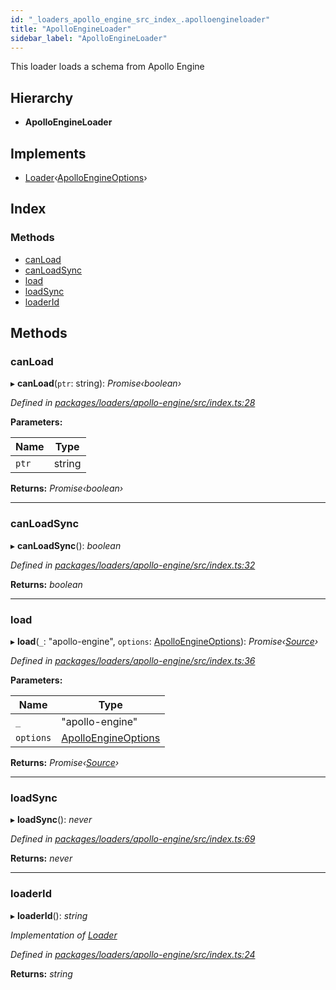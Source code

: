 ```yaml
---
id: "_loaders_apollo_engine_src_index_.apolloengineloader"
title: "ApolloEngineLoader"
sidebar_label: "ApolloEngineLoader"
---
```


This loader loads a schema from Apollo Engine

## Hierarchy

* **ApolloEngineLoader**

## Implements

* [Loader](../interfaces/_utils_src_index_.loader.md)‹[ApolloEngineOptions](../interfaces/_loaders_apollo_engine_src_index_.apolloengineoptions.md)›

## Index

### Methods

* [canLoad](_loaders_apollo_engine_src_index_.apolloengineloader.md#canload)
* [canLoadSync](_loaders_apollo_engine_src_index_.apolloengineloader.md#canloadsync)
* [load](_loaders_apollo_engine_src_index_.apolloengineloader.md#load)
* [loadSync](_loaders_apollo_engine_src_index_.apolloengineloader.md#loadsync)
* [loaderId](_loaders_apollo_engine_src_index_.apolloengineloader.md#loaderid)

## Methods

###  canLoad

▸ **canLoad**(`ptr`: string): *Promise‹boolean›*

*Defined in [packages/loaders/apollo-engine/src/index.ts:28](https://github.com/ardatan/graphql-tools/blob/master/packages/loaders/apollo-engine/src/index.ts#L28)*

**Parameters:**

Name | Type |
------ | ------ |
`ptr` | string |

**Returns:** *Promise‹boolean›*

___

###  canLoadSync

▸ **canLoadSync**(): *boolean*

*Defined in [packages/loaders/apollo-engine/src/index.ts:32](https://github.com/ardatan/graphql-tools/blob/master/packages/loaders/apollo-engine/src/index.ts#L32)*

**Returns:** *boolean*

___

###  load

▸ **load**(`_`: "apollo-engine", `options`: [ApolloEngineOptions](../interfaces/_loaders_apollo_engine_src_index_.apolloengineoptions.md)): *Promise‹[Source](../interfaces/_utils_src_index_.source.md)›*

*Defined in [packages/loaders/apollo-engine/src/index.ts:36](https://github.com/ardatan/graphql-tools/blob/master/packages/loaders/apollo-engine/src/index.ts#L36)*

**Parameters:**

Name | Type |
------ | ------ |
`_` | "apollo-engine" |
`options` | [ApolloEngineOptions](../interfaces/_loaders_apollo_engine_src_index_.apolloengineoptions.md) |

**Returns:** *Promise‹[Source](../interfaces/_utils_src_index_.source.md)›*

___

###  loadSync

▸ **loadSync**(): *never*

*Defined in [packages/loaders/apollo-engine/src/index.ts:69](https://github.com/ardatan/graphql-tools/blob/master/packages/loaders/apollo-engine/src/index.ts#L69)*

**Returns:** *never*

___

###  loaderId

▸ **loaderId**(): *string*

*Implementation of [Loader](../interfaces/_utils_src_index_.loader.md)*

*Defined in [packages/loaders/apollo-engine/src/index.ts:24](https://github.com/ardatan/graphql-tools/blob/master/packages/loaders/apollo-engine/src/index.ts#L24)*

**Returns:** *string*
